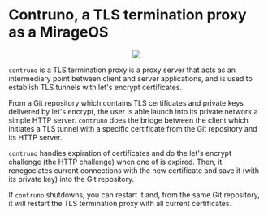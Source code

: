 # Contruno, a TLS termination proxy as a MirageOS

<p align="center">
  <img src="https://github.com/dinosaure/contruno/blob/main/img/uno.jpg?raw=true">
</p>

`contruno` is a TLS termination proxy is a proxy server that acts as an
intermediary point between client and server applications, and is used to
establish TLS tunnels with let's encrypt certificates.

From a Git repository which contains TLS certificates and private keys
delivered by let's encrypt, the user is able launch into its private network a
simple HTTP server. `contruno` does the bridge between the client which
initiates a TLS tunnel with a specific certificate from the Git repository and
its HTTP server.

`contruno` handles expiration of certificates and do the let's encrypt
challenge (the HTTP challenge) when one of is expired. Then, it renegociates
current connections with the new certificate and save it (with its private key)
into the Git repository.

If `contruno` shutdowns, you can restart it and, from the same Git repository,
it will restart the TLS termination proxy with all current certificates.
